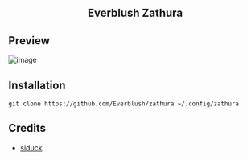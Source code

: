 <h2 align="center"> Everblush Zathura </h2> 

## Preview 

![image](https://user-images.githubusercontent.com/59060246/158608864-094e0487-2651-4ba6-ae70-c24d9d5ec6f2.png)


## Installation 

```
git clone https://github.com/Everblush/zathura ~/.config/zathura
```

## Credits 

- [siduck](https://github.com/siduck)
